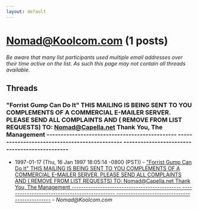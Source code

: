 ```yaml
---
layout: default
---
```


# Nomad@Koolcom.com (1 posts)

_Be aware that many list participants used multiple email addresses over their time active on the list. As such this page may not contain all threads available._

## Threads

### "Forrist Gump Can Do It"      THIS MAILING IS BEING SENT TO YOU COMPLEMENTS            OF A COMMERCIAL E-MAILER SERVER.              PLEASE SEND ALL COMPLAINTS AND               ( REMOVE FROM LIST REQUESTS)                 TO: Nomad@Capella.net                Thank You, The Management      ----------------------------------------------      ----------------------------------------------      ----------------------------------------------
+ 1997-01-17 (Thu, 16 Jan 1997 18:05:14 -0800 (PST)) - ["Forrist Gump Can Do It"      THIS MAILING IS BEING SENT TO YOU COMPLEMENTS            OF A COMMERCIAL E-MAILER SERVER.              PLEASE SEND ALL COMPLAINTS AND               ( REMOVE FROM LIST REQUESTS)                 TO: Nomad@Capella.net                Thank You, The Management      ----------------------------------------------      ----------------------------------------------      ----------------------------------------------](/archive/1997/01/286f8129ba36a2f37754efca6317a99fc44521896328e32f38fddad5c2e0ddc2) - _Nomad@Koolcom.com_


